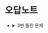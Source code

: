 # 오답노트
- <details>
    <summary>3번 틀린 문제</summary>
    <div markdown="1">

    - <details>
        <summary>2번 틀린 문제</summary>
        <div markdown="1">

        - <details>
            <summary>1번 틀린 문제</summary>
            <div markdown="1">
                1. https://www.acmicpc.net/problem/10951 -> https://wikidocs.net/30
                
                
            </div>
        </details>
        
        </div>
    </details>
    
    </div>
</details>

</div>
</details>